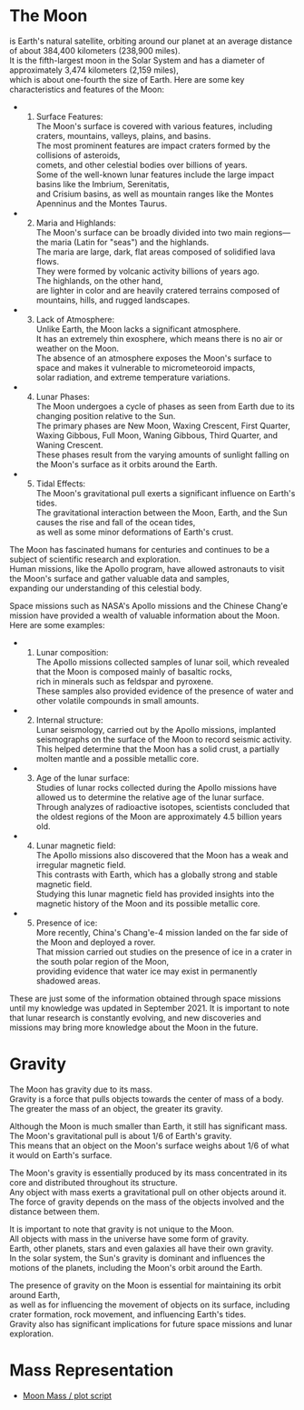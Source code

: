 # The Moon
 is Earth's natural satellite, orbiting around our planet at an average distance of about 384,400 kilometers (238,900 miles).     
  It is the fifth-largest moon in the Solar System and has a diameter of approximately 3,474 kilometers (2,159 miles),     
   which is about one-fourth the size of Earth. Here are some key characteristics and features of the Moon:   

   - 1. Surface Features:    
         The Moon's surface is covered with various features, including craters, mountains, valleys, plains, and basins.    
          The most prominent features are impact craters formed by the collisions of asteroids,   
           comets, and other celestial bodies over billions of years.    
            Some of the well-known lunar features include the large impact basins like the Imbrium, Serenitatis,    
             and Crisium basins, as well as mountain ranges like the Montes Apenninus and the Montes Taurus.   

   - 2. Maria and Highlands:   
         The Moon's surface can be broadly divided into two main regions—the maria (Latin for "seas") and the highlands.    
          The maria are large, dark, flat areas composed of solidified lava flows.    
           They were formed by volcanic activity billions of years ago.  
            The highlands, on the other hand,   
             are lighter in color and are heavily cratered terrains composed of mountains, hills, and rugged landscapes.     

   - 3. Lack of Atmosphere:    
         Unlike Earth, the Moon lacks a significant atmosphere.    
          It has an extremely thin exosphere, which means there is no air or weather on the Moon.    
           The absence of an atmosphere exposes the Moon's surface to space and makes it vulnerable to micrometeoroid impacts,    
            solar radiation, and extreme temperature variations.     

   - 4. Lunar Phases:    
         The Moon undergoes a cycle of phases as seen from Earth due to its changing position relative to the Sun.    
          The primary phases are New Moon, 
           Waxing Crescent, First Quarter, Waxing Gibbous, Full Moon, Waning Gibbous, Third Quarter, and Waning Crescent.   
            These phases result from the varying amounts of sunlight falling on the Moon's surface as it orbits around the Earth.    

   - 5. Tidal Effects:    
         The Moon's gravitational pull exerts a significant influence on Earth's tides.    
          The gravitational interaction between the Moon, Earth, and the Sun causes the rise and fall of the ocean tides,    
           as well as some minor deformations of Earth's crust.    
  
The Moon has fascinated humans for centuries and continues to be a subject of scientific research and exploration.    
 Human missions, like the Apollo program, have allowed astronauts to visit the Moon's surface and gather valuable data and samples,     
  expanding our understanding of this celestial body.     
   
Space missions such as NASA's Apollo missions and the Chinese Chang'e mission have provided a wealth of valuable information about the Moon.   
 Here are some examples:    
   
   - 1. Lunar composition:    
         The Apollo missions collected samples of lunar soil, which revealed that the Moon is composed mainly of basaltic rocks,    
          rich in minerals such as feldspar and pyroxene.    
           These samples also provided evidence of the presence of water and other volatile compounds in small amounts.    

   - 2. Internal structure:      
         Lunar seismology, carried out by the Apollo missions, implanted seismographs on the surface of the Moon to record seismic activity.     
          This helped determine that the Moon has a solid crust, a partially molten mantle and a possible metallic core.     

   - 3. Age of the lunar surface:       
         Studies of lunar rocks collected during the Apollo missions have allowed us to determine the relative age of the lunar surface.      
          Through analyzes of radioactive isotopes, scientists concluded that the oldest regions of the Moon are approximately 4.5 billion years old.    

   - 4. Lunar magnetic field:      
         The Apollo missions also discovered that the Moon has a weak and irregular magnetic field.      
          This contrasts with Earth, which has a globally strong and stable magnetic field.        
           Studying this lunar magnetic field has provided insights into the magnetic history of the Moon and its possible metallic core.     
    
   - 5. Presence of ice:      
         More recently, China's Chang'e-4 mission landed on the far side of the Moon and deployed a rover.      
          That mission carried out studies on the presence of ice in a crater in the south polar region of the Moon,    
           providing evidence that water ice may exist in permanently shadowed areas.      
     
These are just some of the information obtained through space missions until my knowledge was updated in September 2021. It is important to note that lunar research is constantly evolving, and new discoveries and missions may bring more knowledge about the Moon in the future.

# Gravity   
  The Moon has gravity due to its mass.      
   Gravity is a force that pulls objects towards the center of mass of a body.      
    The greater the mass of an object, the greater its gravity.    
    
   Although the Moon is much smaller than Earth, it still has significant mass.     
    The Moon's gravitational pull is about 1/6 of Earth's gravity.      
     This means that an object on the Moon's surface weighs about 1/6 of what it would on Earth's surface.     

   The Moon's gravity is essentially produced by its mass concentrated in its core and distributed throughout its structure.       
    Any object with mass exerts a gravitational pull on other objects around it.     
     The force of gravity depends on the mass of the objects involved and the distance between them.     
  
   It is important to note that gravity is not unique to the Moon.     
    All objects with mass in the universe have some form of gravity.      
     Earth, other planets, stars and even galaxies all have their own gravity.     
      In the solar system, the Sun's gravity is dominant and influences the motions of the planets, including the Moon's orbit around the Earth.      

   The presence of gravity on the Moon is essential for maintaining its orbit around Earth,     
    as well as for influencing the movement of objects on its surface, including crater formation, rock movement, and influencing Earth's tides.     
     Gravity also has significant implications for future space missions and lunar exploration.      

# Mass Representation  
  - [Moon Mass / plot script](/assets/addons/python/dev/moon/plot/moon_mass.py)    


